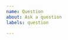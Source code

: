 ```yaml
---
name: Question
about: Ask a question
labels: question

---
```


<!--
    this type of issue is more for "how-tos", understanding chipyard, etc.
    if you find an error or issue with chipyard, please use the "Bug Report Issue".
-->

<!-- have you looked at the Chipyard documentation? -->
<!-- have you looked at the subproject documentation/githubs? -->
<!-- for example: -->
<!--   rocketchip: https://github.com/chipsalliance/rocket-chip/issues -->
<!--   boom: https://github.com/riscv-boom/riscv-boom/issues -->
<!--   firesim: https://github.com/firesim/firesim/issues -->
